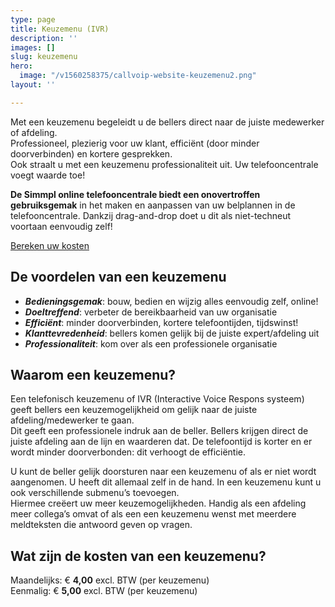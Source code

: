 ```yaml
---
type: page
title: Keuzemenu (IVR)
description: ''
images: []
slug: keuzemenu
hero:
  image: "/v1560258375/callvoip-website-keuzemenu2.png"
layout: ''

---
```

Met een keuzemenu begeleidt u de bellers direct naar de juiste medewerker of afdeling.  
Professioneel, plezierig voor uw klant, efficiënt (door minder doorverbinden) en kortere gesprekken.  
Ook straalt u met een keuzemenu professionaliteit uit. Uw telefooncentrale voegt waarde toe!

**De Simmpl online telefooncentrale biedt een onovertroffen gebruiksgemak** in het maken en aanpassen van uw belplannen in de telefooncentrale. Dankzij drag-and-drop doet u dit als niet-techneut voortaan eenvoudig zelf!

<a href="/calculator/" class="button">Bereken uw kosten</a>

## De voordelen van een keuzemenu

* **_Bedieningsgemak_**: bouw, bedien en wijzig alles eenvoudig zelf, online!
* **_Doeltreffend_**: verbeter de bereikbaarheid van uw organisatie
* **_Efficiënt_**: minder doorverbinden, kortere telefoontijden, tijdswinst!
* **_Klanttevredenheid_**: bellers komen gelijk bij de juiste expert/afdeling uit
* **_Professionaliteit_**: kom over als een professionele organisatie

## Waarom een keuzemenu?

Een telefonisch keuzemenu of IVR (Interactive Voice Respons systeem) geeft bellers een keuzemogelijkheid om gelijk naar de juiste afdeling/medewerker te gaan.  
Dit geeft een professionele indruk aan de beller. Bellers krijgen direct de juiste afdeling aan de lijn en waarderen dat. De telefoontijd is korter en er wordt minder doorverbonden: dit verhoogt de efficiëntie.

U kunt de beller gelijk doorsturen naar een keuzemenu of als er niet wordt aangenomen. U heeft dit allemaal zelf in de hand. In een keuzemenu kunt u ook verschillende submenu’s toevoegen.  
Hiermee creëert uw meer keuzemogelijkheden. Handig als een afdeling meer collega’s omvat of als een een keuzemenu wenst met meerdere meldteksten die antwoord geven op vragen.

## Wat zijn de kosten van een keuzemenu?

Maandelijks: € **4,00** excl. BTW (per keuzemenu)  
Eenmalig: € **5,00** excl. BTW (per keuzemenu)